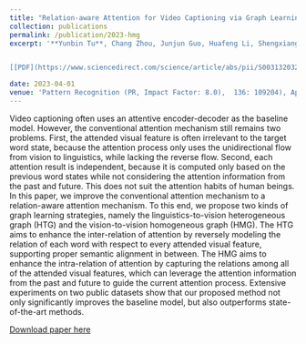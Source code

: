 ```yaml
---
title: "Relation-aware Attention for Video Captioning via Graph Learning"
collection: publications
permalink: /publication/2023-hmg
excerpt: '**Yunbin Tu**, Chang Zhou, Junjun Guo, Huafeng Li, Shengxiang Gao, Zhengtao Yu.


[[PDF](https://www.sciencedirect.com/science/article/abs/pii/S0031320322006835)]'

date: 2023-04-01
venue: 'Pattern Recognition (PR, Impact Factor: 8.0),  136: 109204), April'
---
```


Video captioning often uses an attentive encoder-decoder as the baseline model. However, the conventional attention mechanism still remains two problems. First, the attended visual feature is often irrelevant to the target word state, because the attention process only uses the unidirectional flow from vision to linguistics,  while lacking the reverse flow. Second, each attention result is independent, because it is computed only based on the previous word states while not considering the attention information from the past and future. This does not suit the attention habits of human beings. In this paper, we improve the conventional attention mechanism to a relation-aware attention mechanism. To this end, we propose two kinds of graph learning strategies, namely the linguistics-to-vision heterogeneous graph (HTG) and the vision-to-vision homogeneous graph (HMG). The HTG aims to enhance the inter-relation of attention by reversely modeling the relation of each word with respect to every attended visual feature, supporting proper semantic alignment in between. The HMG aims to enhance the intra-relation of attention by capturing the relations among all of the attended visual features, which can leverage the attention information from the past and future to guide the current attention process. Extensive experiments on two  public datasets show that our proposed method not only significantly improves the baseline model, but also outperforms state-of-the-art methods.


[Download paper here](https://www.sciencedirect.com/science/article/abs/pii/S0031320322006835)
